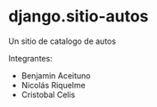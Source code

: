 # django.sitio-autos
Un sitio de catalogo de autos

Integrantes:
  - Benjamin Aceituno
  - Nicolás Riquelme
  - Cristobal Celis
